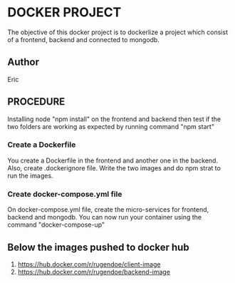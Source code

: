 # DOCKER PROJECT 
The objective of this docker project is to dockerlize a project which consist of a frontend, backend and connected to mongodb.
## Author
 Eric
## PROCEDURE
Installing node "npm install" on the frontend and backend then test if the two folders are working as expected by running command "npm start"
### Create a Dockerfile
You create a Dockerfile in the frontend and another one in the backend. Also, create .dockerignore file.
Write the two images and do npm strat to run the images.
### Create docker-compose.yml file
On docker-compose.yml file, create the micro-services for frontend, backend and mongodb. You can now run your container using the command "docker-compose-up"
## Below the images pushed to docker hub
1. https://hub.docker.com/r/rugendoe/client-image
2. https://hub.docker.com/r/rugendoe/backend-image




